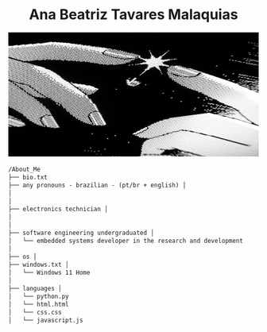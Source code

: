<table>
  <tr>
      <h1 align="center">Ana Beatriz Tavares Malaquias</h1>
      <p align="center">
        <img src="https://github.com/anabeatm/anabeatm/blob/main/baixados%20(1).jpg" alt="Ana Beatriz" style="width: 150%; height: 250px;" />
      </p>
    
    /About_Me 
    ├── bio.txt 
    ├── any pronouns - brazilian - (pt/br + english) │ 
    │ 
    │
    ├── electronics technician │ 
    │ 
    │
    ├── software engineering undergraduated │ 
    │   └── embedded systems developer in the research and development 
    │
    ├── os │ 
    ├── windows.txt │
    │   └── Windows 11 Home 
    │
    ├── languages │ 
    │   └── python.py  
    │   └── html.html  
    │   └── css.css  
    │   └── javascript.js  
    
  </tr>
</table>

